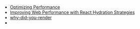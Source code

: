 - [Optimizing Performance](https://reactjs.org/docs/react-component.html)
- [Improving Web Performance with React Hydration Strategies](https://medium.com/cdiscount-engineering/improving-web-performance-with-react-hydration-strategies-3117f71a1695)
- [why-did-you-render](https://github.com/welldone-software/why-did-you-render)
- 

